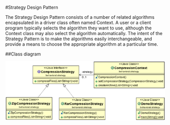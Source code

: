 #Strategy Design Pattern

The Strategy Design Pattern consists of a number of related algorithms encapsulated in a driver class often named Context. A user or a client program typically selects the algorithm they want to use, although the Context class may also select the algorithm automatically. The intent of the Strategy Pattern is to make the algorithms easily interchangeable, and provide a means to choose the appropriate algorithm at a particular time.

##Class diagram

![ScreenShot](classdiagram.png)

